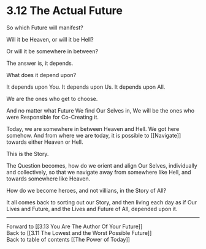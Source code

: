 # 3.12 The Actual Future
So which Future will manifest? 

Will it be Heaven, or will it be Hell? 

Or will it be somewhere in between? 

The answer is, it depends. 

What does it depend upon? 

It depends upon You. It depends upon Us. It depends upon All. 

We are the ones who get to choose. 

And no matter what Future We find Our Selves in, We will be the ones who were Responsible for Co-Creating it. 

Today, we are somewhere in between Heaven and Hell. We got here somehow. And from where we are today, it is possible to [[Navigate]] towards either Heaven or Hell. 

This is the Story. 

The Question becomes, how do we orient and align Our Selves, individually and collectively, so that we navigate away from somewhere like Hell, and towards somewhere like Heaven. 

How do we become heroes, and not villians, in the Story of All? 

It all comes back to sorting out our Story, and then living each day as if Our Lives and Future, and the Lives and Future of All, depended upon it. 

___

Forward to [[3.13 You Are The Author Of Your Future]]  
Back to [[3.11 The Lowest and the Worst Possible Future]]  
Back to table of contents [[The Power of Today]]  